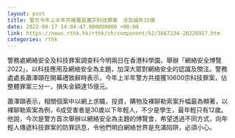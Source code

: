 ```yaml
---
layout: post
title: 警方今年上半年共接獲逾萬宗科技罪案　涉及損失15億
date: 2022-09-17 14:04:47.000000000 +08:00
link: https://news.rthk.hk/rthk/ch/component/k2/1667234-20220917.htm
categories: rthk
---
```


警務處網絡安全及科技罪案調查科今明兩日在香港科學園，舉辦「網絡安全博覽2022」，以科技應用及網絡安全為主題，加深大眾對網絡安全的認識及關注。警務處處長蕭澤頤在開幕禮致辭時表示，今年上半年警方共接獲10600宗科技罪案，佔整體罪案三分一，損失金額達15億元。

蕭澤頤表示，相關個案中以網上求職，投資，購物及裸聊勒索案升幅最為顯著，以裸聊勒索案為例，6成受害者是30歲以下年輕人，不少是學生，最年輕只有12歲。他說，今次是警方首次舉辦以網絡安全為主題的博覽會，希望透過不同方式，向年輕人傳遞科技罪案的防罪訊息，令他們明白網絡世界是充滿陷阱，必須小心。
